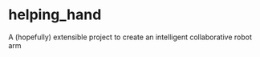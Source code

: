 helping_hand
============

A (hopefully) extensible project to create an intelligent collaborative robot arm 
